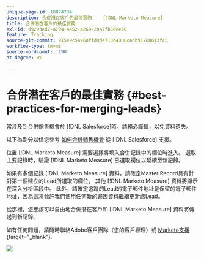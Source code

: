 ```yaml
---
unique-page-id: 18874734
description: 合併潛在客戶的最佳實務 —  [!DNL Marketo Measure]
title: 合併潛在客戶的最佳實務
exl-id: d9293ed7-a794-4e52-a269-20a7fb36ce50
feature: Tracking
source-git-commit: 915e9c5a968ffd9de713b4308cadb91768613fc5
workflow-type: tm+mt
source-wordcount: '190'
ht-degree: 0%

---
```


# 合併潛在客戶的最佳實務 {#best-practices-for-merging-leads}

當涉及到合併銷售機會於 [!DNL Salesforce]時，請務必謹慎，以免資料遺失。

以下為劃分以供您參考 [如何合併銷售機會](https://help.salesforce.com/HTViewHelpDoc?id=leads_merge.htm&amp;language=en_US) 從 [!DNL Salesforce] 支援。

位置 [!DNL Marketo Measure] 需要選擇將填入合併記錄中的欄位時進入。 選取主要記錄時，驗證 [!DNL Marketo Measure] 已選取欄位以延續至新記錄。

如果有多個記錄 [!DNL Marketo Measure] 資料，請確定Master Record具有針對第一個建立的Lead所選取的欄位。 其他 [!DNL Marketo Measure] 資料將顯示在深入分析區段中。 此外，請確定追蹤的Lead的電子郵件地址是保留的電子郵件地址，因為這將允許我們使用任何新的歸因資料繼續更新該Lead。

從那裡，您應該可以自由地合併潛在客戶和 [!DNL Marketo Measure] 資料將傳送到新記錄。

如有任何問題，請隨時聯絡Adobe客戶團隊（您的客戶經理）或 [Marketo支援](https://nation.marketo.com/t5/support/ct-p/Support){target="_blank"}.

![](assets/1.jpg)
